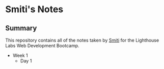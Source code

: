 # Smiti's Notes
## Summary 

This repository contains all of the notes taken by [Smiti](https://github.com/SM171906) for the Lighthouse Labs Web Development Bootcamp.
* Week 1
  * Day 1